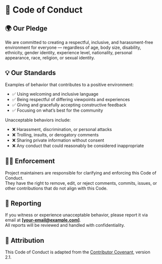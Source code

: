 # 🧭 Code of Conduct

## 🌍 Our Pledge
We are committed to creating a respectful, inclusive, and harassment-free environment for everyone — regardless of age, body size, disability, ethnicity, gender identity, experience level, nationality, personal appearance, race, religion, or sexual identity.

## 💡 Our Standards
Examples of behavior that contributes to a positive environment:
- ✅ Using welcoming and inclusive language  
- ✅ Being respectful of differing viewpoints and experiences  
- ✅ Giving and gracefully accepting constructive feedback  
- ✅ Focusing on what’s best for the community  

Unacceptable behaviors include:
- ❌ Harassment, discrimination, or personal attacks  
- ❌ Trolling, insults, or derogatory comments  
- ❌ Sharing private information without consent  
- ❌ Any conduct that could reasonably be considered inappropriate  

## 🧑‍⚖️ Enforcement
Project maintainers are responsible for clarifying and enforcing this Code of Conduct.  
They have the right to remove, edit, or reject comments, commits, issues, or other contributions that do not align with this Code.

## 🚨 Reporting
If you witness or experience unacceptable behavior, please report it via email at **[your-email@example.com]**.  
All reports will be reviewed and handled with confidentiality.

## 🤝 Attribution
This Code of Conduct is adapted from the [Contributor Covenant](https://www.contributor-covenant.org), version 2.1.
